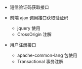 


- 短信验证码获取接口

- 前端 ajax 调用接口获取验证码
    - jquery 使用
    - CrossOrigin 注解

- 用户注册接口
    - apache-common-lang 包使用
    - Transactional 事务注解
